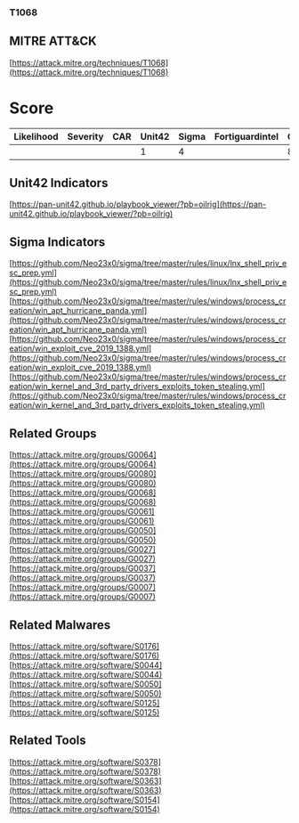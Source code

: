 
### T1068
## MITRE ATT&CK
[https://attack.mitre.org/techniques/T1068](https://attack.mitre.org/techniques/T1068)

# Score

| Likelihood | Severity | CAR | Unit42 | Sigma | Fortiguardintel | Groups | Malwares | Tools |
| ---------- | -------- | --- | ------ | ----- | --------------- | ---  | --- | --- |
 |   |   |   | 1 | 4 |   | 8 | 4 | 3 |



## Unit42 Indicators

[https://pan-unit42.github.io/playbook_viewer/?pb=oilrig](https://pan-unit42.github.io/playbook_viewer/?pb=oilrig)
[]()


## Sigma Indicators

[https://github.com/Neo23x0/sigma/tree/master/rules/linux/lnx_shell_priv_esc_prep.yml](https://github.com/Neo23x0/sigma/tree/master/rules/linux/lnx_shell_priv_esc_prep.yml)
[https://github.com/Neo23x0/sigma/tree/master/rules/windows/process_creation/win_apt_hurricane_panda.yml](https://github.com/Neo23x0/sigma/tree/master/rules/windows/process_creation/win_apt_hurricane_panda.yml)
[https://github.com/Neo23x0/sigma/tree/master/rules/windows/process_creation/win_exploit_cve_2019_1388.yml](https://github.com/Neo23x0/sigma/tree/master/rules/windows/process_creation/win_exploit_cve_2019_1388.yml)
[https://github.com/Neo23x0/sigma/tree/master/rules/windows/process_creation/win_kernel_and_3rd_party_drivers_exploits_token_stealing.yml](https://github.com/Neo23x0/sigma/tree/master/rules/windows/process_creation/win_kernel_and_3rd_party_drivers_exploits_token_stealing.yml)
[]()


## Related Groups

[https://attack.mitre.org/groups/G0064](https://attack.mitre.org/groups/G0064)
[https://attack.mitre.org/groups/G0080](https://attack.mitre.org/groups/G0080)
[https://attack.mitre.org/groups/G0068](https://attack.mitre.org/groups/G0068)
[https://attack.mitre.org/groups/G0061](https://attack.mitre.org/groups/G0061)
[https://attack.mitre.org/groups/G0050](https://attack.mitre.org/groups/G0050)
[https://attack.mitre.org/groups/G0027](https://attack.mitre.org/groups/G0027)
[https://attack.mitre.org/groups/G0037](https://attack.mitre.org/groups/G0037)
[https://attack.mitre.org/groups/G0007](https://attack.mitre.org/groups/G0007)
[]()


## Related Malwares

[https://attack.mitre.org/software/S0176](https://attack.mitre.org/software/S0176)
[https://attack.mitre.org/software/S0044](https://attack.mitre.org/software/S0044)
[https://attack.mitre.org/software/S0050](https://attack.mitre.org/software/S0050)
[https://attack.mitre.org/software/S0125](https://attack.mitre.org/software/S0125)
[]()


## Related Tools

[https://attack.mitre.org/software/S0378](https://attack.mitre.org/software/S0378)
[https://attack.mitre.org/software/S0363](https://attack.mitre.org/software/S0363)
[https://attack.mitre.org/software/S0154](https://attack.mitre.org/software/S0154)
[]()
